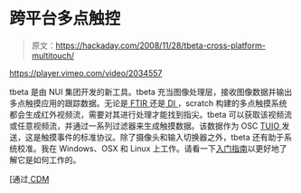 # 跨平台多点触控

> 原文：<https://hackaday.com/2008/11/28/tbeta-cross-platform-multitouch/>

<https://player.vimeo.com/video/2034557>

</div> <p>tbeta 是由 NUI 集团开发的新工具。tbeta 充当图像处理层，接收图像数据并输出多点触摸应用的跟踪数据。无论是<a href="http://wiki.nuigroup.com/FTIR" title="Frustrated Total Internal Reflection (FTIR) - NUI Group" target="_blank"> FTIR </a>还是<a href="http://wiki.nuigroup.com/Diffused_Illumination" title="Diffused Illumination (DI) - NUI Group" target="_blank"> DI </a>，scratch 构建的多点触摸系统都会生成红外视频流，需要对其进行处理才能找到指尖。tbeta 可以获取该视频流或任意视频流，并通过一系列过滤器来生成触摸数据。该数据作为 OSC <a href="http://mtg.upf.edu/reactable/?tuio" title="reactable tuio" target="_blank"> TUIO </a>发送，这是触摸事件的标准协议。除了摄像头和输入切换器之外，tbeta 还有助于系统校准。我在 Windows、OSX 和 Linux 上工作。请看一下<a href="http://wiki.nuigroup.com/Tbeta_-_Getting_Started" title="Getting Started with tbeta - NUI Group" target="_blank">入门指南</a>以更好地了解它是如何工作的。</p> <p>[通过<a href="http://createdigitalmotion.com/2008/11/25/tbeta-open-source-computer-vision-multi-touch-sensing-follows-your-fingers/" title="Open-Source Computer Vision, Multi-touch Sensing Follows Your Fingers" target="_blank"> CDM </a></p> </body> </html>